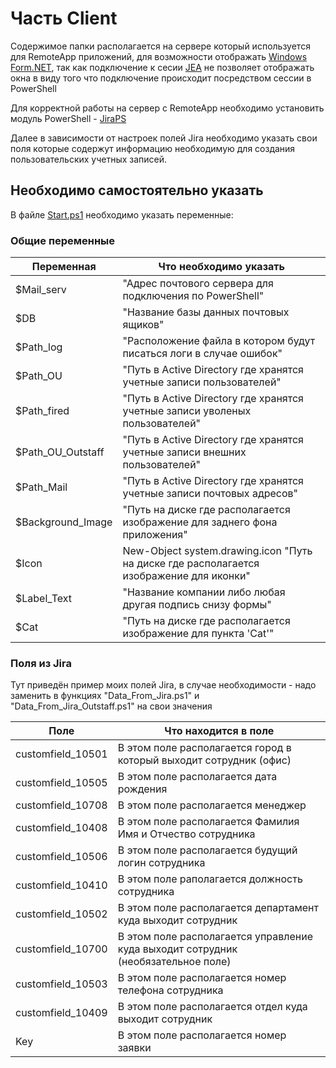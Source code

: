 # Часть Client

Содержимое папки располагается на сервере который используется для RemoteApp приложений, для возможности отображать [Windows Form.NET](https://learn.microsoft.com/ru-ru/dotnet/desktop/winforms/overview/?view=netdesktop-7.0), так как подключение к сесии [JEA](https://learn.microsoft.com/en-us/powershell/scripting/learn/remoting/jea/overview?view=powershell-7.3) не позволяет отображать окна в виду того что подключение происходит посредством сессии в PowerShell  

Для корректной работы на сервер с RemoteApp необходимо установить модуль PowerShell - [JiraPS](https://atlassianps.org/docs/JiraPS/)   

Далее в зависимости от настроек полей Jira необходимо указать свои поля которые содержут информацию необходимую для создания пользовательских учетных записей.

## Необходимо самостоятельно указать

В файле [Start.ps1](https://github.com/AleksandrMikoshi/PowerShell/blob/main/Manage-Users/Client/Start.ps1) необходимо указать переменные:     

### Общие переменные
| Переменная         | Что необходимо указать                                                                    |
|---|---|
| $Mail_serv         | "Адрес почтового сервера для подключения по PowerShell"                                   |
| $DB                | "Название базы данных почтовых ящиков"                                                    |
| $Path_log          | "Расположение файла в котором будут писаться логи в случае ошибок"                        |
| $Path_OU           | "Путь в Active Directory где хранятся учетные записи пользователей"                       |
| $Path_fired        | "Путь в Active Directory где хранятся учетные записи уволеных пользователей"              |
| $Path_OU_Outstaff  | "Путь в Active Directory где хранятся учетные записи внешних пользователей"               |
| $Path_Mail         | "Путь в Active Directory где хранятся учетные записи почтовых адресов"                    |
| $Background_Image  | "Путь на диске где располагается изображение для заднего фона приложения"                 |  
| $Icon              | New-Object system.drawing.icon "Путь на диске где располагается изображение для иконки"   |
| $Label_Text        | "Название компании либо любая другая подпись снизу формы"                                 |
| $Cat               | "Путь на диске где располагается изображение для пункта 'Cat'"                            |

### Поля из Jira
Тут приведён пример моих полей Jira, в случае необходимости - надо заменить в функциях "Data_From_Jira.ps1" и "Data_From_Jira_Outstaff.ps1" на свои значения   

| Поле              | Что находится в поле                                                              |
|---|---|
| customfield_10501 | В этом поле располагается город в который выходит сотрудник (офис)                |
| customfield_10505 | В этом поле располагается дата рождения                                           |
| customfield_10708 | В этом поле располагается менеджер                                                |
| customfield_10408 | В этом поле располагается Фамилия Имя и Отчество сотрудника                       |
| customfield_10506 | В этом поле располагается будущий логин сотрудника                                |
| customfield_10410 | В этом поле раполагается должность сотрудника                                     |
| customfield_10502 | В этом поле располагается департамент куда выходит сотрудник                      |
| customfield_10700 | В этом поле располагается управление куда выходит сотрудник (необязательное поле) |
| customfield_10503 | В этом поле располагается номер телефона сотрудника                               |
| customfield_10409 | В этом поле располагается отдел куда выходит сотрудник                            |
| Key               | В этом поле располагается номер заявки                                            |
